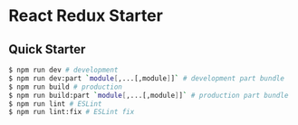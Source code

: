 # React Redux Starter

## Quick Starter

``` bash
$ npm run dev # development
$ npm run dev:part `module[,...[,module]]` # development part bundle
$ npm run build # production
$ npm run build:part `module[,...[,module]]` # production part bundle
$ npm run lint # ESLint
$ npm run lint:fix # ESLint fix
```


